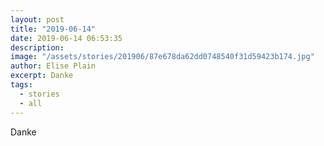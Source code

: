 ```yaml
---
layout: post
title: "2019-06-14"
date: 2019-06-14 06:53:35
description: 
image: "/assets/stories/201906/87e678da62dd0748540f31d59423b174.jpg"
author: Elise Plain
excerpt: Danke
tags: 
  - stories
  - all
---
```


Danke
<p></p>
